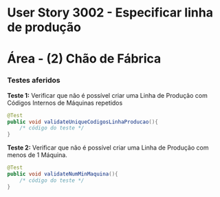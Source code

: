 # User Story 3002 - Especificar linha de produção



# Área - (2) Chão de Fábrica

### Testes aferidos

**Teste 1:** Verificar que não é possível criar uma Linha de Produção com Códigos Internos de Máquinas repetidos

```java
@Test
public void validateUniqueCodigosLinhaProducao(){
	/* código do teste */
}
```

**Teste 2:** Verificar que não é possível criar uma Linha de Produção com menos de 1 Máquina.

```java
@Test
public void validateNumMinMaquina(){
	/* código do teste */
}
```

